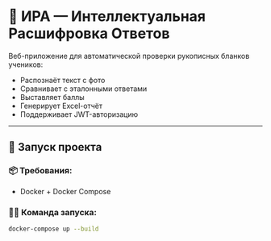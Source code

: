 # 🧠 ИРА — Интеллектуальная Расшифровка Ответов

Веб-приложение для автоматической проверки рукописных бланков учеников:
- Распознаёт текст с фото
- Сравнивает с эталонными ответами
- Выставляет баллы
- Генерирует Excel-отчёт
- Поддерживает JWT-авторизацию

---

## 🚀 Запуск проекта

### 📦 Требования:
- Docker + Docker Compose

### 🧑‍💻 Команда запуска:

```bash
docker-compose up --build
